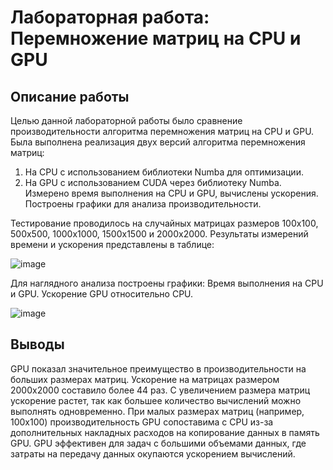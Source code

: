 # Лабораторная работа: Перемножение матриц на CPU и GPU
## Описание работы
Целью данной лабораторной работы было сравнение производительности алгоритма перемножения матриц на CPU и GPU. Была выполнена реализация двух версий алгоритма перемножения матриц:
1. На CPU с использованием библиотеки Numba для оптимизации.
2. На GPU с использованием CUDA через библиотеку Numba.
Измерено время выполнения на CPU и GPU, вычислены ускорения. Построены графики для анализа производительности.

Тестирование проводилось на случайных матрицах размеров 100x100, 500x500, 1000x1000, 1500x1500 и 2000x2000. Результаты измерений времени и ускорения представлены в таблице:

![image](https://github.com/user-attachments/assets/7569ffce-a61f-490c-adbc-b5a0c09220af)

Для наглядного анализа построены графики:
Время выполнения на CPU и GPU.
Ускорение GPU относительно CPU.

![image](https://github.com/user-attachments/assets/14372641-5855-451a-a88e-f36a7e098102)

## Выводы
GPU показал значительное преимущество в производительности на больших размерах матриц.
Ускорение на матрицах размером 2000x2000 составило более 44 раз.
С увеличением размера матриц ускорение растет, так как большее количество вычислений можно выполнять одновременно.
При малых размерах матриц (например, 100x100) производительность GPU сопоставима с CPU из-за дополнительных накладных расходов на копирование данных в память GPU.
GPU эффективен для задач с большими объемами данных, где затраты на передачу данных окупаются ускорением вычислений.
